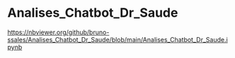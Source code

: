 # Analises_Chatbot_Dr_Saude
https://nbviewer.org/github/bruno-ssales/Analises_Chatbot_Dr_Saude/blob/main/Analises_Chatbot_Dr_Saude.ipynb
